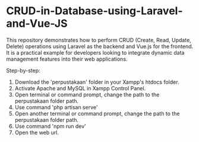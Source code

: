# CRUD-in-Database-using-Laravel-and-Vue-JS
This repository demonstrates how to perform CRUD (Create, Read, Update, Delete) operations using Laravel as the backend and Vue.js for the frontend. It is a practical example for developers looking to integrate dynamic data management features into their web applications. 

Step-by-step:
1. Download the 'perpustakaan' folder in your Xampp's htdocs folder.
2. Activate Apache and MySQL in Xampp Control Panel.
3. Open terminal or command prompt, change the path to the perpustakaan folder path.
4. Use command 'php artisan serve'
5. Open another terminal or command prompt, change the path to the perpustakaan folder path.
6. Use command 'npm run dev'
7. Open the web url.
